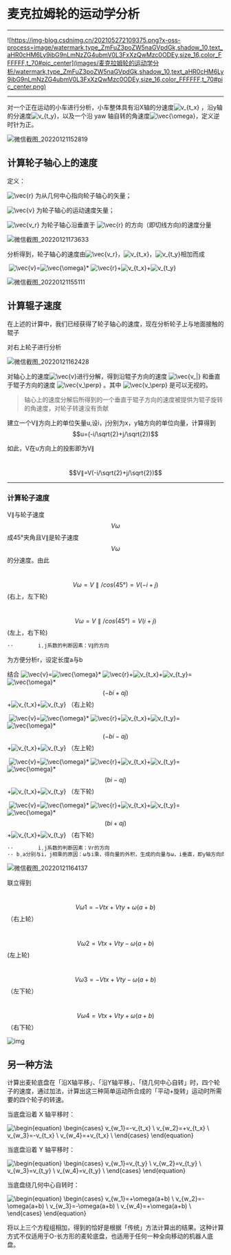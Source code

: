 # 麦克拉姆轮的运动学分析

------

![https://img-blog.csdnimg.cn/202105272109375.png?x-oss-process=image/watermark,type_ZmFuZ3poZW5naGVpdGk,shadow_10,text_aHR0cHM6Ly9ibG9nLmNzZG4ubmV0L3FxXzQwMzc0ODEy,size_16,color_FFFFFF,t_70#pic_center](images/麦克拉姆轮的运动学分析/watermark,type_ZmFuZ3poZW5naGVpdGk,shadow_10,text_aHR0cHM6Ly9ibG9nLmNzZG4ubmV0L3FxXzQwMzc0ODEy,size_16,color_FFFFFF,t_70#pic_center.png)

------



对一个正在运动的小车进行分析，小车整体具有沿X轴的分速度![v_{t_x}](https://www.zhihu.com/equation?tex=v_%7Bt_x%7D) ，沿y轴的分速度![v_{t_y}](https://www.zhihu.com/equation?tex=v_%7Bt_y%7D)，以及一个沿 yaw 轴自转的角速度![\vec{\omega}](https://www.zhihu.com/equation?tex=+%5Cvec%7B%5Comega%7D)，定义逆时针为正。

![微信截图_20220121152819](images/麦克拉姆轮的运动学分析/微信截图_20220121152819-16681486043623.jpg)







## 计算轮子轴心上的速度

定义：



![\vec{r}](https://www.zhihu.com/equation?tex=%5Cvec%7Br%7D) 为从几何中心指向轮子轴心的矢量；

![\vec{v}](https://www.zhihu.com/equation?tex=%5Cvec%7Bv%7D) 为轮子轴心的运动速度矢量；

![\vec{v_r}](https://www.zhihu.com/equation?tex=%5Cvec%7Bv_r%7D) 为轮子轴心沿垂直于 ![\vec{r}](https://www.zhihu.com/equation?tex=%5Cvec%7Br%7D) 的方向（即切线方向)的速度分量

<img src="images/麦克拉姆轮的运动学分析/微信截图_20220121173633.jpg" alt="微信截图_20220121173633"  />



分析得到，轮子轴心的速度由![\vec{v_r}](https://www.zhihu.com/equation?tex=%5Cvec%7Bv_r%7D)，![v_{t_x}](https://www.zhihu.com/equation?tex=v_%7Bt_x%7D)，![v_{t_y}](https://www.zhihu.com/equation?tex=v_%7Bt_y%7D)相加而成

​																											![\vec{v}](https://www.zhihu.com/equation?tex=%5Cvec%7Bv%7D)=![\vec{\omega}](https://www.zhihu.com/equation?tex=+%5Cvec%7B%5Comega%7D)* ![\vec{r}](https://www.zhihu.com/equation?tex=%5Cvec%7Br%7D)+![v_{t_x}](https://www.zhihu.com/equation?tex=v_%7Bt_x%7D)+![v_{t_y}](https://www.zhihu.com/equation?tex=v_%7Bt_y%7D)

![微信截图_20220121155111](images/麦克拉姆轮的运动学分析/微信截图_20220121155111.png)





## 计算辊子速度

在上述的计算中，我们已经获得了轮子轴心的速度，现在分析轮子上与地面接触的辊子

对右上轮子进行分析

![微信截图_20220121162428](images/麦克拉姆轮的运动学分析/微信截图_20220121162428.png)

对轴心上的速度![\vec{v}](https://www.zhihu.com/equation?tex=%5Cvec%7Bv%7D)进行分解，得到沿辊子方向的速度 ![\vec{v_\|}](https://www.zhihu.com/equation?tex=%5Cvec%7Bv_%5C%7C%7D) 和垂直于辊子方向的速度 ![\vec{v_\perp}](https://www.zhihu.com/equation?tex=%5Cvec%7Bv_%5Cperp%7D) 。其中 ![\vec{v_\perp}](https://www.zhihu.com/equation?tex=+%5Cvec%7Bv_%5Cperp%7D) 是可以无视的。

> 轴心上的速度分解后所得到的一个垂直于辊子方向的速度被提供为辊子旋转的角速度，对轮子转速没有贡献

建立一个V∥方向上的单位矢量u,设i，j分别为x，y轴方向的单位向量，计算得到 $$u=(-i/\sqrt{2}+j/\sqrt{2})$$



如此，V在u方向上的投影即为V∥

​																  						$$V∥=V(-i/\sqrt{2}+j/\sqrt{2})$$



****

### 计算轮子速度

V∥与轮子速度$$Vω$$成45°夹角且V∥是轮子速度$$Vω$$的分速度。由此

​												   					$$Vω=V∥/cos(45°)=V(-i+j)$$                      (右上，左下轮)

​													  				$$Vω=V∥/cos(45°)=V( i+j)$$                         (左上，右下轮)

``` c
··        i,j系数的判断因素：V∥的方向
```



为方便分析r，设定长度a与b 										

结合                                             					![\vec{v}](https://www.zhihu.com/equation?tex=%5Cvec%7Bv%7D)=![\vec{\omega}](https://www.zhihu.com/equation?tex=+%5Cvec%7B%5Comega%7D)* ![\vec{r}](https://www.zhihu.com/equation?tex=%5Cvec%7Br%7D)+![v_{t_x}](https://www.zhihu.com/equation?tex=v_%7Bt_x%7D)+![v_{t_y}](https://www.zhihu.com/equation?tex=v_%7Bt_y%7D)=![\vec{\omega}](https://www.zhihu.com/equation?tex=+%5Cvec%7B%5Comega%7D)*$$(-bi+aj)$$+![v_{t_x}](https://www.zhihu.com/equation?tex=v_%7Bt_x%7D)+![v_{t_y}](https://www.zhihu.com/equation?tex=v_%7Bt_y%7D)      （右上轮)

​												    				     ![\vec{v}](https://www.zhihu.com/equation?tex=%5Cvec%7Bv%7D)=![\vec{\omega}](https://www.zhihu.com/equation?tex=+%5Cvec%7B%5Comega%7D)* ![\vec{r}](https://www.zhihu.com/equation?tex=%5Cvec%7Br%7D)+![v_{t_x}](https://www.zhihu.com/equation?tex=v_%7Bt_x%7D)+![v_{t_y}](https://www.zhihu.com/equation?tex=v_%7Bt_y%7D)=![\vec{\omega}](https://www.zhihu.com/equation?tex=+%5Cvec%7B%5Comega%7D)*$$(-bi-aj)$$+![v_{t_x}](https://www.zhihu.com/equation?tex=v_%7Bt_x%7D)+![v_{t_y}](https://www.zhihu.com/equation?tex=v_%7Bt_y%7D)      （左上轮)

​																		 ![\vec{v}](https://www.zhihu.com/equation?tex=%5Cvec%7Bv%7D)=![\vec{\omega}](https://www.zhihu.com/equation?tex=+%5Cvec%7B%5Comega%7D)* ![\vec{r}](https://www.zhihu.com/equation?tex=%5Cvec%7Br%7D)+![v_{t_x}](https://www.zhihu.com/equation?tex=v_%7Bt_x%7D)+![v_{t_y}](https://www.zhihu.com/equation?tex=v_%7Bt_y%7D)=![\vec{\omega}](https://www.zhihu.com/equation?tex=+%5Cvec%7B%5Comega%7D)*$$(bi-aj)$$+![v_{t_x}](https://www.zhihu.com/equation?tex=v_%7Bt_x%7D)+![v_{t_y}](https://www.zhihu.com/equation?tex=v_%7Bt_y%7D)         （左下轮)

​																		 ![\vec{v}](https://www.zhihu.com/equation?tex=%5Cvec%7Bv%7D)=![\vec{\omega}](https://www.zhihu.com/equation?tex=+%5Cvec%7B%5Comega%7D)* ![\vec{r}](https://www.zhihu.com/equation?tex=%5Cvec%7Br%7D)+![v_{t_x}](https://www.zhihu.com/equation?tex=v_%7Bt_x%7D)+![v_{t_y}](https://www.zhihu.com/equation?tex=v_%7Bt_y%7D)=![\vec{\omega}](https://www.zhihu.com/equation?tex=+%5Cvec%7B%5Comega%7D)*$$(bi+aj)$$+![v_{t_x}](https://www.zhihu.com/equation?tex=v_%7Bt_x%7D)+![v_{t_y}](https://www.zhihu.com/equation?tex=v_%7Bt_y%7D)         （右下轮)

``` c
·· 		  i,j系数的判断因素：Vr的方向
·· b,a分别与i，j相乘的原因：ω与i乘，得向量的外积，生成的向量与ω，i垂直，即y轴方向向量，b(ωi)即代表Vr的y轴方向上的分量
```



![微信截图_20220121164137](images/麦克拉姆轮的运动学分析/微信截图_20220121164137.png)

联立得到

​																					$$Vω1=-Vtx+Vty+ω(a+b)$$       （右上轮）

​																					$$Vω2=   Vtx+Vty-ω(a+b)$$             (左上轮)

​																					$$Vω3=-Vtx+Vty-ω(a+b)$$       （左下轮）

​																					$$Vω4=Vtx+Vty+ω(a+b)$$           （右下轮）



![img](https://pic2.zhimg.com/80/d0046824705493ee1e4e710fcdb2fb31_hd.jpg)



## 另一种方法

计算出麦轮底盘在「沿X轴平移」、「沿Y轴平移」、「绕几何中心自转」时，四个轮子的速度，通过加法，计算出这三种简单运动所合成的「平动+旋转」运动时所需要的四个轮子的转速。

当底盘沿着 X 轴平移时：

 ![\begin{equation} \begin{cases} v_{w_1}=-v_{t_x} \\ v_{w_2}=+v_{t_x} \\ v_{w_3}=-v_{t_x} \\ v_{w_4}=+v_{t_x} \\ \end{cases} \end{equation}](https://www.zhihu.com/equation?tex=%5Cbegin%7Bequation%7D%0A%5Cbegin%7Bcases%7D%0Av_%7Bw_1%7D%3D-v_%7Bt_x%7D+%5C%5C%0Av_%7Bw_2%7D%3D%2Bv_%7Bt_x%7D+%5C%5C%0Av_%7Bw_3%7D%3D-v_%7Bt_x%7D+%5C%5C%0Av_%7Bw_4%7D%3D%2Bv_%7Bt_x%7D+%5C%5C%0A%5Cend%7Bcases%7D%0A%5Cend%7Bequation%7D)

当底盘沿着 Y 轴平移时：

 ![\begin{equation} \begin{cases} v_{w_1}=v_{t_y} \\ v_{w_2}=v_{t_y} \\ v_{w_3}=v_{t_y} \\ v_{w_4}=v_{t_y} \\ \end{cases} \end{equation}](https://www.zhihu.com/equation?tex=%5Cbegin%7Bequation%7D%0A%5Cbegin%7Bcases%7D%0Av_%7Bw_1%7D%3Dv_%7Bt_y%7D+%5C%5C%0Av_%7Bw_2%7D%3Dv_%7Bt_y%7D+%5C%5C%0Av_%7Bw_3%7D%3Dv_%7Bt_y%7D+%5C%5C%0Av_%7Bw_4%7D%3Dv_%7Bt_y%7D+%5C%5C%0A%5Cend%7Bcases%7D%0A%5Cend%7Bequation%7D)

当底盘绕几何中心自转时：

 ![\begin{equation} \begin{cases} v_{w_1}=+\omega(a+b) \\ v_{w_2}=-\omega(a+b) \\ v_{w_3}=-\omega(a+b) \\ v_{w_4}=+\omega(a+b) \\ \end{cases} \end{equation}](https://www.zhihu.com/equation?tex=%5Cbegin%7Bequation%7D%0A%5Cbegin%7Bcases%7D%0Av_%7Bw_1%7D%3D%2B%5Comega%28a%2Bb%29+%5C%5C%0Av_%7Bw_2%7D%3D-%5Comega%28a%2Bb%29+%5C%5C%0Av_%7Bw_3%7D%3D-%5Comega%28a%2Bb%29+%5C%5C%0Av_%7Bw_4%7D%3D%2B%5Comega%28a%2Bb%29+%5C%5C%0A%5Cend%7Bcases%7D%0A%5Cend%7Bequation%7D)

将以上三个方程组相加，得到的恰好是根据「传统」方法计算出的结果。这种计算方式不仅适用于O-长方形的麦轮底盘，也适用于任何一种全向移动的机器人底盘。

